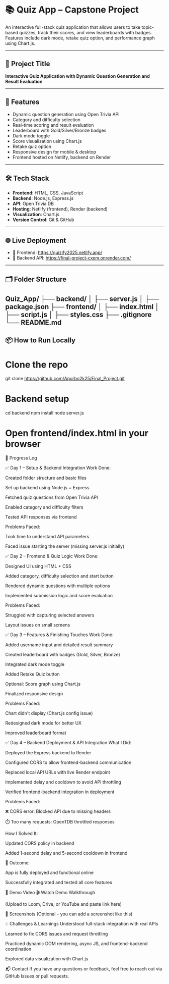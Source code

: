 # 📚 Quiz App – Capstone Project

An interactive full-stack quiz application that allows users to take topic-based quizzes, track their scores, and view leaderboards with badges. Features include dark mode, retake quiz option, and performance graph using Chart.js.

---

## 🔖 Project Title
**Interactive Quiz Application with Dynamic Question Generation and Result Evaluation**

---

## 🚀 Features

- Dynamic question generation using Open Trivia API
- Category and difficulty selection
- Real-time scoring and result evaluation
- Leaderboard with Gold/Silver/Bronze badges
- Dark mode toggle
- Score visualization using Chart.js
- Retake quiz option
- Responsive design for mobile & desktop
- Frontend hosted on Netlify, backend on Render

---

## 🛠️ Tech Stack

- **Frontend**: HTML, CSS, JavaScript
- **Backend**: Node.js, Express.js
- **API**: Open Trivia DB
- **Hosting**: Netlify (frontend), Render (backend)
- **Visualization**: Chart.js
- **Version Control**: Git & GitHub

---

## 🌐 Live Deployment

- 🔗 Frontend: https://quizify2025.netlify.app/
- 🔗 Backend API: https://final-project-cxem.onrender.com/


---

## 🗂️ Folder Structure

Quiz_App/
├── backend/
│ ├── server.js
│ ├── package.json
├── frontend/
│ ├── index.html
│ ├── script.js
│ ├── styles.css
├── .gitignore
└── README.md
---

## 📦 How to Run Locally

# Clone the repo
git clone https://github.com/Apurbo2k25/Final_Project.git

# Backend setup
cd backend
npm install
node server.js

# Open frontend/index.html in your browser

📅 Progress Log

✅ Day 1 – Setup & Backend Integration
Work Done:

Created folder structure and basic files

Set up backend using Node.js + Express

Fetched quiz questions from Open Trivia API

Enabled category and difficulty filters

Tested API responses via frontend

Problems Faced:

Took time to understand API parameters

Faced issue starting the server (missing server.js initially)

✅ Day 2 – Frontend & Quiz Logic
Work Done:

Designed UI using HTML + CSS

Added category, difficulty selection and start button

Rendered dynamic questions with multiple options

Implemented submission logic and score evaluation

Problems Faced:

Struggled with capturing selected answers

Layout issues on small screens

✅ Day 3 – Features & Finishing Touches
Work Done:

Added username input and detailed result summary

Created leaderboard with badges (Gold, Silver, Bronze)

Integrated dark mode toggle

Added Retake Quiz button

Optional: Score graph using Chart.js

Finalized responsive design

Problems Faced:

Chart didn't display (Chart.js config issue)

Redesigned dark mode for better UX

Improved leaderboard format

✅ Day 4 – Backend Deployment & API Integration
What I Did:

Deployed the Express backend to Render

Configured CORS to allow frontend-backend communication

Replaced local API URLs with live Render endpoint

Implemented delay and cooldown to avoid API throttling

Verified frontend-backend integration in deployment

Problems Faced:

❌ CORS error: Blocked API due to missing headers

⏱️ Too many requests: OpenTDB throttled responses

How I Solved It:

Updated CORS policy in backend

Added 1-second delay and 5-second cooldown in frontend

🎉 Outcome:

App is fully deployed and functional online

Successfully integrated and tested all core features

🎥 Demo Video
🎬 Watch Demo Walkthrough

(Upload to Loom, Drive, or YouTube and paste link here)

📸 Screenshots
(Optional – you can add a screenshot like this)

💡 Challenges & Learnings
Understood full-stack integration with real APIs

Learned to fix CORS issues and request throttling

Practiced dynamic DOM rendering, async JS, and frontend-backend coordination

Explored data visualization with Chart.js

📬 Contact
If you have any questions or feedback, feel free to reach out via GitHub Issues or pull requests.


